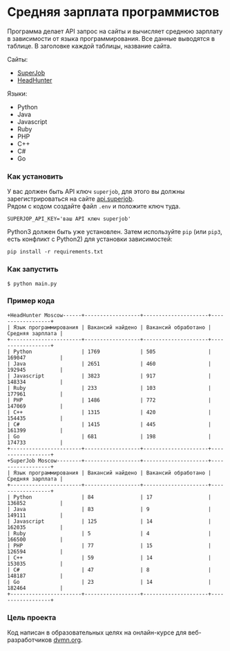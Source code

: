 # Средняя зарплата программистов

Программа делает API запрос на сайты и вычисляет среднюю зарплату в зависимости от языка программирования.
Все данные выводятся в таблице. В заголовке каждой таблицы, название сайта.

Сайты: 
* [SuperJob](https://www.superjob.ru/)
* [HeadHunter](https://hh.ru/) 

Языки:
* Python 
* Java 
* Javascript
* Ruby
* PHP
* C++
* C#
* Go

### Как установить

У вас должен быть API ключ `superjob`, для этого вы должны зарегистрироваться на
сайте [api.superjob](https://api.superjob.ru/).\
Рядом с кодом создайте файл `.env` и положите ключ туда.

```
SUPERJOP_API_KEY='ваш API ключ superjob'
```

Python3 должен быть уже установлен. Затем используйте `pip` (или `pip3`, есть
конфликт с Python2) для установки зависимостей:

```
pip install -r requirements.txt
```
### Как запустить

```
$ python main.py
```

### Пример кода

```
+HeadHunter Moscow------+------------------+---------------------+------------------+
| Язык программирования | Вакансий найдено | Вакансий обработано | Средняя зарплата |
+-----------------------+------------------+---------------------+------------------+
| Python                | 1769             | 505                 | 169047           |
| Java                  | 2651             | 460                 | 192945           |
| Javascript            | 3823             | 917                 | 148334           |
| Ruby                  | 233              | 103                 | 177961           |
| PHP                   | 1486             | 772                 | 147069           |
| C++                   | 1315             | 420                 | 154435           |
| C#                    | 1415             | 445                 | 161399           |
| Go                    | 681              | 198                 | 174733           |
+-----------------------+------------------+---------------------+------------------+
+SuperJob Moscow--------+------------------+---------------------+------------------+
| Язык программирования | Вакансий найдено | Вакансий обработано | Средняя зарплата |
+-----------------------+------------------+---------------------+------------------+
| Python                | 84               | 17                  | 136852           |
| Java                  | 83               | 9                   | 149111           |
| Javascript            | 125              | 14                  | 162035           |
| Ruby                  | 5                | 4                   | 166500           |
| PHP                   | 77               | 15                  | 126594           |
| C++                   | 59               | 14                  | 153035           |
| C#                    | 47               | 8                   | 148187           |
| Go                    | 23               | 14                  | 182464           |
+-----------------------+------------------+---------------------+------------------+
```

### Цель проекта

Код написан в образовательных целях на онлайн-курсе для веб-разработчиков [dvmn.org](https://dvmn.org/).
 
